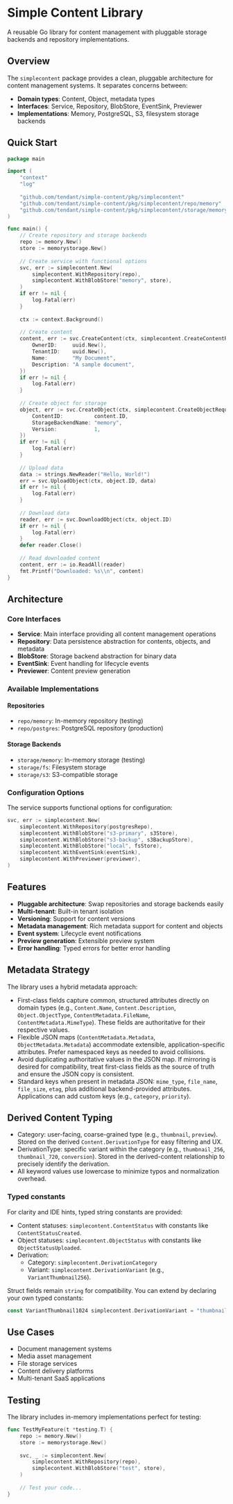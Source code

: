 # Simple Content Library

A reusable Go library for content management with pluggable storage backends and repository implementations.

## Overview

The `simplecontent` package provides a clean, pluggable architecture for content management systems. It separates concerns between:

- **Domain types**: Content, Object, metadata types
- **Interfaces**: Service, Repository, BlobStore, EventSink, Previewer  
- **Implementations**: Memory, PostgreSQL, S3, filesystem storage backends

## Quick Start

```go
package main

import (
    "context"
    "log"
    
    "github.com/tendant/simple-content/pkg/simplecontent"
    "github.com/tendant/simple-content/pkg/simplecontent/repo/memory"
    "github.com/tendant/simple-content/pkg/simplecontent/storage/memory"
)

func main() {
    // Create repository and storage backends
    repo := memory.New()
    store := memorystorage.New()
    
    // Create service with functional options
    svc, err := simplecontent.New(
        simplecontent.WithRepository(repo),
        simplecontent.WithBlobStore("memory", store),
    )
    if err != nil {
        log.Fatal(err)
    }
    
    ctx := context.Background()
    
    // Create content
    content, err := svc.CreateContent(ctx, simplecontent.CreateContentRequest{
        OwnerID:     uuid.New(),
        TenantID:    uuid.New(), 
        Name:        "My Document",
        Description: "A sample document",
    })
    if err != nil {
        log.Fatal(err)
    }
    
    // Create object for storage
    object, err := svc.CreateObject(ctx, simplecontent.CreateObjectRequest{
        ContentID:          content.ID,
        StorageBackendName: "memory",
        Version:            1,
    })
    if err != nil {
        log.Fatal(err)
    }
    
    // Upload data
    data := strings.NewReader("Hello, World!")
    err = svc.UploadObject(ctx, object.ID, data)
    if err != nil {
        log.Fatal(err)
    }
    
    // Download data  
    reader, err := svc.DownloadObject(ctx, object.ID)
    if err != nil {
        log.Fatal(err)
    }
    defer reader.Close()
    
    // Read downloaded content
    content, err := io.ReadAll(reader)
    fmt.Printf("Downloaded: %s\\n", content)
}
```

## Architecture

### Core Interfaces

- **Service**: Main interface providing all content management operations
- **Repository**: Data persistence abstraction for contents, objects, and metadata
- **BlobStore**: Storage backend abstraction for binary data
- **EventSink**: Event handling for lifecycle events
- **Previewer**: Content preview generation

### Available Implementations

#### Repositories
- `repo/memory`: In-memory repository (testing)
- `repo/postgres`: PostgreSQL repository (production)

#### Storage Backends  
- `storage/memory`: In-memory storage (testing)
- `storage/fs`: Filesystem storage
- `storage/s3`: S3-compatible storage

### Configuration Options

The service supports functional options for configuration:

```go
svc, err := simplecontent.New(
    simplecontent.WithRepository(postgresRepo),
    simplecontent.WithBlobStore("s3-primary", s3Store),
    simplecontent.WithBlobStore("s3-backup", s3BackupStore),
    simplecontent.WithBlobStore("local", fsStore),
    simplecontent.WithEventSink(eventSink),
    simplecontent.WithPreviewer(previewer),
)
```

## Features

- **Pluggable architecture**: Swap repositories and storage backends easily
- **Multi-tenant**: Built-in tenant isolation  
- **Versioning**: Support for content versions
- **Metadata management**: Rich metadata support for content and objects
- **Event system**: Lifecycle event notifications
- **Preview generation**: Extensible preview system
- **Error handling**: Typed errors for better error handling

## Metadata Strategy

The library uses a hybrid metadata approach:

- First-class fields capture common, structured attributes directly on domain types (e.g., `Content.Name`, `Content.Description`, `Object.ObjectType`, `ContentMetadata.FileName`, `ContentMetadata.MimeType`). These fields are authoritative for their respective values.
- Flexible JSON maps (`ContentMetadata.Metadata`, `ObjectMetadata.Metadata`) accommodate extensible, application-specific attributes. Prefer namespaced keys as needed to avoid collisions.
- Avoid duplicating authoritative values in the JSON map. If mirroring is desired for compatibility, treat first-class fields as the source of truth and ensure the JSON copy is consistent.
- Standard keys when present in metadata JSON: `mime_type`, `file_name`, `file_size`, `etag`, plus additional backend-provided attributes. Applications can add custom keys (e.g., `category`, `priority`).

## Derived Content Typing

- Category: user-facing, coarse-grained type (e.g., `thumbnail`, `preview`). Stored on the derived `Content.DerivationType` for easy filtering and UX.
- DerivationType: specific variant within the category (e.g., `thumbnail_256`, `thumbnail_720`, `conversion`). Stored in the derived-content relationship to precisely identify the derivation.
- All keyword values use lowercase to minimize typos and normalization overhead.

### Typed constants

For clarity and IDE hints, typed string constants are provided:

- Content statuses: `simplecontent.ContentStatus` with constants like `ContentStatusCreated`.
- Object statuses: `simplecontent.ObjectStatus` with constants like `ObjectStatusUploaded`.
- Derivation:
  - Category: `simplecontent.DerivationCategory`
  - Variant: `simplecontent.DerivationVariant` (e.g., `VariantThumbnail256`).

Struct fields remain `string` for compatibility. You can extend by declaring your own typed constants:

```go
const VariantThumbnail1024 simplecontent.DerivationVariant = "thumbnail_1024"
```




## Use Cases

- Document management systems
- Media asset management
- File storage services
- Content delivery platforms
- Multi-tenant SaaS applications

## Testing

The library includes in-memory implementations perfect for testing:

```go
func TestMyFeature(t *testing.T) {
    repo := memory.New()
    store := memorystorage.New()
    
    svc, _ := simplecontent.New(
        simplecontent.WithRepository(repo),
        simplecontent.WithBlobStore("test", store),
    )
    
    // Test your code...
}
```
